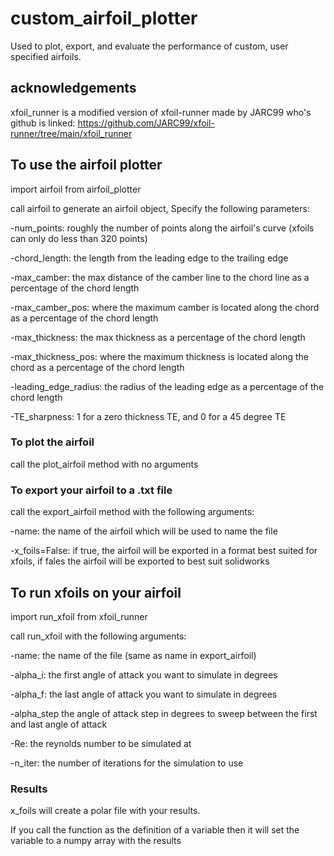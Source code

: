 # custom_airfoil_plotter
Used to plot, export, and evaluate the performance of custom, user specified airfoils.

## acknowledgements
xfoil_runner is a modified version of xfoil-runner made by JARC99 who's github is linked:
https://github.com/JARC99/xfoil-runner/tree/main/xfoil_runner


## To use the airfoil plotter

import airfoil from airfoil_plotter

call airfoil to generate an airfoil object, Specify the following parameters:

-num_points: roughly the number of points along the airfoil's curve (xfoils can only do less than 320 points)

-chord_length: the length from the leading edge to the trailing edge

-max_camber: the max distance of the camber line to the chord line as a percentage of the chord length

-max_camber_pos: where the maximum camber is located along the chord as a percentage of the chord length

-max_thickness: the max thickness as a percentage of the chord length

-max_thickness_pos: where the maximum thickness is located along the chord as a percentage of the chord length

-leading_edge_radius: the radius of the leading edge as a percentage of the chord length

-TE_sharpness: 1 for a zero thickness TE, and 0 for a 45 degree TE



### To plot the airfoil 

call the plot_airfoil method with no arguments


### To export your airfoil to a .txt file 

call the export_airfoil method with the following arguments:

-name: the name of the airfoil which will be used to name the file

-x_foils=False: if true, the airfoil will be exported in a format best suited for xfoils, if fales the airfoil will be exported to best suit solidworks


## To run xfoils on your airfoil 

import run_xfoil from xfoil_runner


call run_xfoil with the following arguments:

-name: the name of the file (same as name in export_airfoil)

-alpha_i: the first angle of attack you want to simulate in degrees

-alpha_f: the last angle of attack you want to simulate in degrees

-alpha_step the angle of attack step in degrees to sweep between the first and last angle of attack

-Re: the reynolds number to be simulated at

-n_iter: the number of iterations for the simulation to use

### Results

x_foils will  create a polar file with your results.

If you call the function as the definition of a variable then it will set the variable to a numpy array with the results
